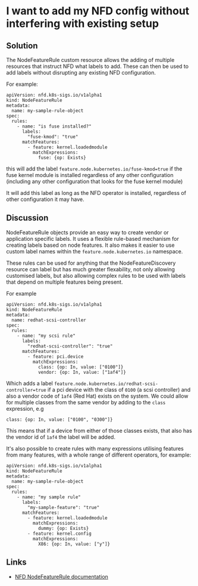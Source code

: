 # I want to add my NFD config without interfering with existing setup

## Solution

The NodeFeatureRule custom resource allows the adding of multiple resources that instruct NFD what labels to add. These can then be used to add labels without disrupting any existing NFD configuration.

For example:

```
apiVersion: nfd.k8s-sigs.io/v1alpha1
kind: NodeFeatureRule
metadata:
  name: my-sample-rule-object
spec:
  rules:
    - name: "is fuse installed?"
      labels:
        "fuse-kmod": "true"
      matchFeatures:
        - feature: kernel.loadedmodule
          matchExpressions:
            fuse: {op: Exists}
```



this will add the label `feature.node.kubernetes.io/fuse-kmod=true`  if the fuse kernel module is installed regardless of any other configuration (including any other  configuration that looks for the fuse kernel module)

It will add this label as long as the NFD operator is installed, regardless of other configuration it may have.

## Discussion 

NodeFeatureRule objects provide an easy way to create vendor or application specific labels. It uses a flexible rule-based mechanism for creating labels based on node features. It also makes it easier to use custom label names within the `feature.node.kubernetes.io` namespace.

These rules can be used for anything that the NodeFeatureDiscovery resource can label but has much greater flexability, not only allowing customised labels, but also allowing complex rules to be used with labels that depend on multiple features being present.

For example

```
apiVersion: nfd.k8s-sigs.io/v1alpha1
kind: NodeFeatureRule
metadata:
  name: redhat-scsi-controller
spec:
  rules:
    - name: "my scsi rule"
      labels:
        "redhat-scsi-controller": "true"
      matchFeatures:
        - feature: pci.device
          matchExpressions:
            class: {op: In, value: ["0100"]}
            vendor: {op: In, value: ["1af4"]}

```

Which adds a label `feature.node.kubernetes.io/redhat-scsi-controller=true`
if a pci device with the class of `0100` (a scsi controller) and also a vendor code of `1af4` (Red Hat) exists on the system. We could allow for multiple classes from the same vendor by adding to the `class` expression, e.g

```
class: {op: In, value: ["0100", "0300"]}
```

This means that if a device from either of those classes exists, that also has the vendor id of `1af4` the label will be added.


It's also possible to create rules with many expressions utilising features from many features, with a whole range of different operators, for example:

```
apiVersion: nfd.k8s-sigs.io/v1alpha1
kind: NodeFeatureRule
metadata:
  name: my-sample-rule-object
spec:
  rules:
    - name: "my sample rule"
      labels:
        "my-sample-feature": "true"
      matchFeatures:
        - feature: kernel.loadedmodule
          matchExpressions:
            dummy: {op: Exists}
        - feature: kernel.config
          matchExpressions:
            X86: {op: In, value: ["y"]}
```





## Links
* [NFD NodeFeatureRule documentation](https://kubernetes-sigs.github.io/node-feature-discovery/v0.14/usage/customization-guide.html#nodefeaturerule-custom-resource)
